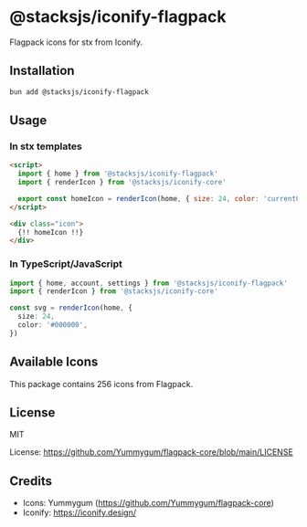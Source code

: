 # @stacksjs/iconify-flagpack

Flagpack icons for stx from Iconify.

## Installation

```bash
bun add @stacksjs/iconify-flagpack
```

## Usage

### In stx templates

```html
<script>
  import { home } from '@stacksjs/iconify-flagpack'
  import { renderIcon } from '@stacksjs/iconify-core'

  export const homeIcon = renderIcon(home, { size: 24, color: 'currentColor' })
</script>

<div class="icon">
  {!! homeIcon !!}
</div>
```

### In TypeScript/JavaScript

```typescript
import { home, account, settings } from '@stacksjs/iconify-flagpack'
import { renderIcon } from '@stacksjs/iconify-core'

const svg = renderIcon(home, {
  size: 24,
  color: '#000000',
})
```

## Available Icons

This package contains 256 icons from Flagpack.

## License

MIT

License: https://github.com/Yummygum/flagpack-core/blob/main/LICENSE

## Credits

- Icons: Yummygum (https://github.com/Yummygum/flagpack-core)
- Iconify: https://iconify.design/
